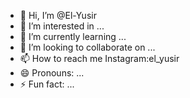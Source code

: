 - 👋 Hi, I’m @El-Yusir
- 👀 I’m interested in ...
- 🌱 I’m currently learning ...
- 💞️ I’m looking to collaborate on ...
- 📫 How to reach me Instagram:el_yusir
- 😄 Pronouns: ...
- ⚡ Fun fact: ...

<!---
El-Yusir/El-Yusir is a ✨ special ✨ repository because its `README.md` (this file) appears on your GitHub profile.
You can click the Preview link to take a look at your changes.
--->
